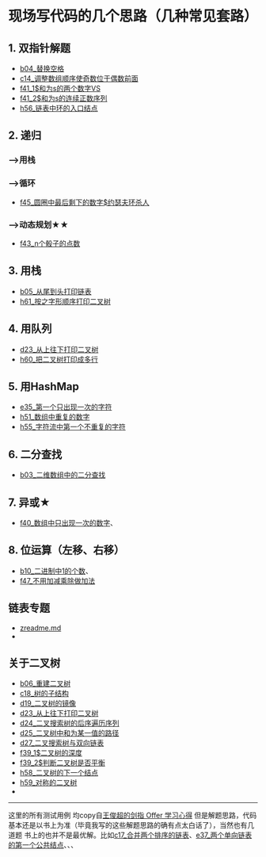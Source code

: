 # 现场写代码的几个思路（几种常见套路）

## 1. 双指针解题
 - [b04_替换空格]()
 - [c14_调整数组顺序使奇数位于偶数前面]()
 - [f41_1$和为s的两个数字VS]()
 - [f41_2$和为s的连续正数序列]()
 - [h56_链表中环的入口结点]()
 
## 2. 递归
### -->用栈

 
### -->循环
 - [f45_圆圈中最后剩下的数字$约瑟夫环杀人]()

### -->动态规划★★
 - [f43_n个骰子的点数]()

## 3. 用栈
 - [b05_从尾到头打印链表]()
 - [h61_按之字形顺序打印二叉树]()
 
## 4. 用队列
 - [d23_从上往下打印二叉树]()
 - [h60_把二叉树打印成多行]()

## 5. 用HashMap
 - [e35_第一个只出现一次的字符]()
 - [h51_数组中重复的数字]()
 - [h55_字符流中第一个不重复的字符]()

## 6. 二分查找
 - [b03_二维数组中的二分查找]()


## 7. 异或★
 - [f40_数组中只出现一次的数字]()、

## 8. 位运算（左移、右移）
 - [b10_二进制中1的个数]()、
 - [f47_不用加减乘除做加法]()

 
## 链表专题
 - [zreadme.md](https://github.com/nibnait/algorithms/blob/master/src/nowcoder/b_2nd_Season/bf160824/zreader.md)
 - 

## 关于二叉树 
 - [b06_重建二叉树]()
 - [c18_树的子结构]()
 - [d19_二叉树的镜像]()
 - [d23_从上往下打印二叉树]()
 - [d24_二叉搜索树的后序遍历序列]()
 - [d25_二叉树中和为某一值的路径]()
 - [d27_二叉搜索树与双向链表]()
 - [f39_1$二叉树的深度]()
 - [f39_2$判断二叉树是否平衡]()
 - [h58_二叉树的下一个结点]()
 - [h59_对称的二叉树]()
 - 
 
 ---
 
 这里的所有测试用例 均copy自[王俊超的剑指 Offer 学习心得](http://blog.csdn.net/DERRANTCM/article/category/3151215)
 但是解题思路，代码基本还是以书上为准（毕竟我写的这些解题思路的确有点太白话了），当然也有几道题 书上的也并不是最优解。比如[c17_合并两个排序的链表](https://github.com/nibnait/algorithms/blob/master/src/SwordOffer/c17_%E5%90%88%E5%B9%B6%E4%B8%A4%E4%B8%AA%E6%8E%92%E5%BA%8F%E7%9A%84%E9%93%BE%E8%A1%A8.java)、[e37_两个单向链表的第一个公共结点](https://github.com/nibnait/algorithms/blob/master/src/SwordOffer/e37_%E4%B8%A4%E4%B8%AA%E5%8D%95%E5%90%91%E9%93%BE%E8%A1%A8%E7%9A%84%E7%AC%AC%E4%B8%80%E4%B8%AA%E5%85%AC%E5%85%B1%E7%BB%93%E7%82%B9.java)、、、
 